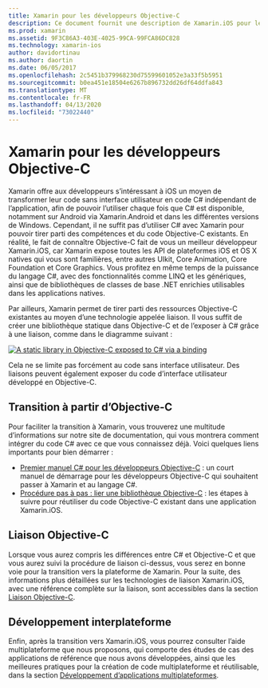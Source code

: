 ```yaml
---
title: Xamarin pour les développeurs Objective-C
description: Ce document fournit une description de Xamarin.iOS pour les développeurs Objective-C. Il fournit des liens vers des guides qui expliquent comment effectuer la transition d’Objective-C à C#, comment lier une bibliothèque Objective-C pour une utilisation dans C# et comment créer une application mobile multiplateforme.
ms.prod: xamarin
ms.assetid: 9F3C86A3-403E-4025-99CA-99FCA86DC828
ms.technology: xamarin-ios
author: davidortinau
ms.author: daortin
ms.date: 06/05/2017
ms.openlocfilehash: 2c5451b379968230d75599601052e3a33f5b5951
ms.sourcegitcommit: b0ea451e18504e6267b896732dd26df64ddfa843
ms.translationtype: MT
ms.contentlocale: fr-FR
ms.lasthandoff: 04/13/2020
ms.locfileid: "73022440"
---
```

# <a name="xamarin-for-objective-c-developers"></a>Xamarin pour les développeurs Objective-C

Xamarin offre aux développeurs s’intéressant à iOS un moyen de transformer leur code sans interface utilisateur en code C# indépendant de l’application, afin de pouvoir l’utiliser chaque fois que C# est disponible, notamment sur Android via Xamarin.Android et dans les différentes versions de Windows. Cependant, il ne suffit pas d’utiliser C# avec Xamarin pour pouvoir tirer parti des compétences et du code Objective-C existants. En réalité, le fait de connaître Objective-C fait de vous un meilleur développeur Xamarin.iOS, car Xamarin expose toutes les API de plateformes iOS et OS X natives qui vous sont familières, entre autres UIkit, Core Animation, Core Foundation et Core Graphics. Vous profitez en même temps de la puissance du langage C#, avec des fonctionnalités comme LINQ et les génériques, ainsi que de bibliothèques de classes de base .NET enrichies utilisables dans les applications natives.

Par ailleurs, Xamarin permet de tirer parti des ressources Objective-C existantes au moyen d’une technologie appelée liaison. Il vous suffit de créer une bibliothèque statique dans Objective-C et de l’exposer à C# grâce à une liaison, comme dans le diagramme suivant :

 [![](images/01-bindings.png "A static library in Objective-C exposed to C# via a binding")](images/01-bindings.png#lightbox)

Cela ne se limite pas forcément au code sans interface utilisateur. Des liaisons peuvent également exposer du code d’interface utilisateur développé en Objective-C.

## <a name="transitioning-from-objective-c"></a>Transition à partir d’Objective-C

Pour faciliter la transition à Xamarin, vous trouverez une multitude d’informations sur notre site de documentation, qui vous montrera comment intégrer du code C# avec ce que vous connaissez déjà. Voici quelques liens importants pour bien démarrer :

- [Premier manuel C# pour les développeurs Objective-C](primer.md) : un court manuel de démarrage pour les développeurs Objective-C qui souhaitent passer à Xamarin et au langage C#. 
- [Procédure pas à pas : lier une bibliothèque Objective-C](~/ios/platform/binding-objective-c/walkthrough.md) : les étapes à suivre pour réutiliser du code Objective-C existant dans une application Xamarin.iOS. 

## <a name="binding-objective-c"></a>Liaison Objective-C

Lorsque vous aurez compris les différences entre C# et Objective-C et que vous aurez suivi la procédure de liaison ci-dessus, vous serez en bonne voie pour la transition vers la plateforme de Xamarin. Pour la suite, des informations plus détaillées sur les technologies de liaison Xamarin.iOS, avec une référence complète sur la liaison, sont accessibles dans la section [Liaison Objective-C](~/ios/platform/binding-objective-c/index.md).

## <a name="cross-platform-development"></a>Développement interplateforme

Enfin, après la transition vers Xamarin.iOS, vous pourrez consulter l’aide multiplateforme que nous proposons, qui comporte des études de cas des applications de référence que nous avons développées, ainsi que les meilleures pratiques pour la création de code multiplateforme et réutilisable, dans la section [ Développement d’applications multiplateformes](~/cross-platform/app-fundamentals/building-cross-platform-applications/index.md).
